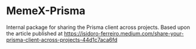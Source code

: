 # MemeX-Prisma
Internal package for sharing the Prisma client across projects.
Based upon the article published at https://isidoro-ferreiro.medium.com/share-your-prisma-client-across-projects-44d1c7aca6fd
